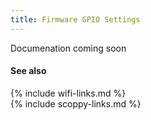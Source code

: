 ```yaml
---
title: Firmware GPIO Settings
---
```


Documenation coming soon

#### See also
{% include wifi-links.md %}
<br>
{% include scoppy-links.md %}
